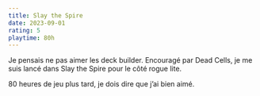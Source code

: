 ```yaml
---
title: Slay the Spire
date: 2023-09-01
rating: 5
playtime: 80h
---
```


Je pensais ne pas aimer les deck builder. Encouragé par Dead Cells, je me suis lancé dans Slay the Spire pour le côté rogue lite.

80 heures de jeu plus tard, je dois dire que j’ai bien aimé.
